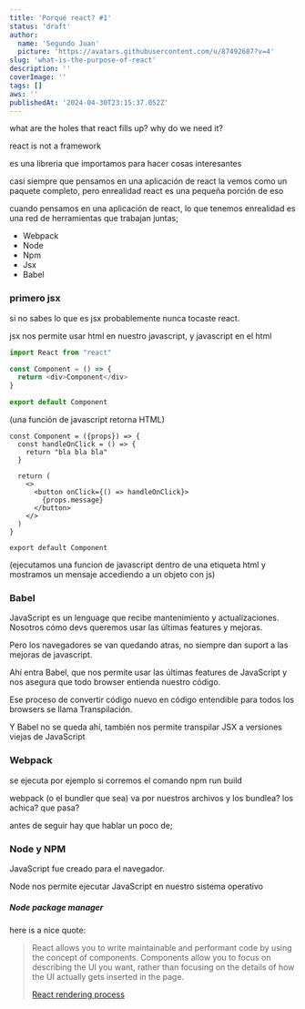 ```yaml
---
title: 'Porqué react? #1'
status: 'draft'
author:
  name: 'Segundo Juan'
  picture: 'https://avatars.githubusercontent.com/u/87492687?v=4'
slug: 'what-is-the-purpose-of-react'
description: ''
coverImage: ''
tags: []
aws: ''
publishedAt: '2024-04-30T23:15:37.052Z'
---
```


what are the holes that react fills up? why do we need it?

react is not a framework

es una libreria que importamos para hacer cosas interesantes

casi siempre que pensamos en una aplicación de react la vemos como un paquete completo, pero enrealidad react es una pequeña porción de eso

cuando pensamos en una aplicación de react, lo que tenemos enrealidad es una red de herramientas que trabajan juntas;

- Webpack
- Node 
- Npm 
- Jsx
- Babel

### primero jsx

 si no sabes lo que es jsx probablemente nunca tocaste react.

jsx nos permite usar html en nuestro javascript, y javascript en el html

```javascript
import React from "react"

const Component = () => {
  return <div>Component</div>
}

export default Component
```

(una función de javascript retorna HTML)

```typescriptreact
const Component = ({props}) => {
  const handleOnClick = () => {
    return "bla bla bla"
  }

  return (
    <>
      <button onClick={() => handleOnClick}>
        {props.message}
      </button>
    </>
  )
}

export default Component
```

(ejecutamos una funcion de javascript dentro de una etiqueta html y mostramos un mensaje accediendo a un objeto con js)

### Babel

JavaScript es un lenguage que recibe mantenimiento y actualizaciones. Nosotros cómo devs queremos usar las últimas features y mejoras.

Pero los navegadores se van quedando atras, no siempre dan suport a las mejoras de javascript.

Ahí entra Babel, que nos permite usar las últimas features de JavaScript y nos asegura que todo browser entienda nuestro código.

Ese proceso de convertir código nuevo en código entendible para todos los browsers se llama Transpilación.

Y Babel no se queda ahí, también nos permite transpilar JSX a versiones viejas de JavaScript

### Webpack

se ejecuta por ejemplo si corremos el comando npm run build

webpack (o el bundler que sea) va por nuestros archivos y los bundlea? los achica? que pasa?

antes de seguir hay que hablar un poco de;

### Node y NPM

JavaScript fue creado para el navegador.

Node nos permite ejecutar JavaScript en nuestro sistema operativo

##### Node package manager

here is a nice quote:

> React allows you to write maintainable and performant code by using the concept of components. Components allow you to focus on describing the UI you want, rather than focusing on the details of how the UI actually gets inserted in the page.
>
> [React rendering process](https://www.youtube.com/watch?v=i793Qm6kv3U)